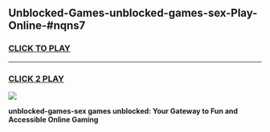 
## Unblocked-Games-unblocked-games-sex-Play-Online-#nqns7
<h3>
<a href="https://premium.freeplayer.one?title=unblocked-games-sex&ref=27F">CLICK TO PLAY</a></h3>
<hr>

<h3>
<a href="https://premium.freeplayer.one?title=unblocked-games-sex&ref=27F">CLICK 2 PLAY</a>
  
</h3>

<a href="https://premium.freeplayer.one?title=unblocked-games-sex&ref=27F"><img src="https://clearcache.store/games.png"></a>


**unblocked-games-sex games unblocked: Your Gateway to Fun and Accessible Online Gaming**
